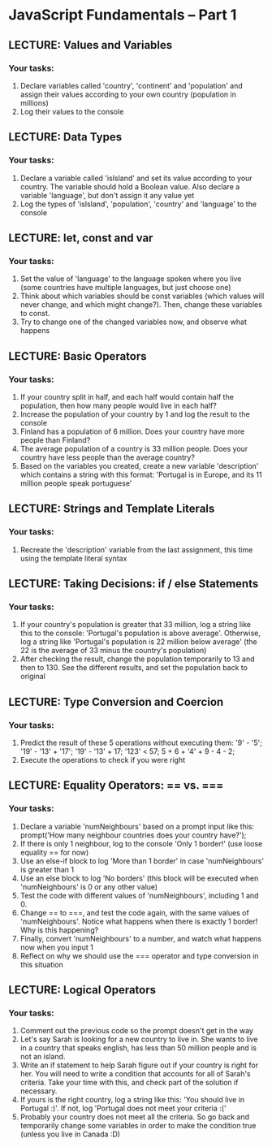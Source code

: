 # JavaScript Fundamentals – Part 1

## LECTURE: Values and Variables

### Your tasks:

1. Declare variables called 'country', 'continent' and 'population' and
   assign their values according to your own country (population in millions)
2. Log their values to the console

## LECTURE: Data Types

### Your tasks:

1. Declare a variable called 'isIsland' and set its value according to your
   country. The variable should hold a Boolean value. Also declare a variable
   'language', but don't assign it any value yet
2. Log the types of 'isIsland', 'population', 'country' and 'language'
   to the console

## LECTURE: let, const and var

### Your tasks:

1. Set the value of 'language' to the language spoken where you live (some
   countries have multiple languages, but just choose one)
2. Think about which variables should be const variables (which values will never
   change, and which might change?). Then, change these variables to const.
3. Try to change one of the changed variables now, and observe what happens

## LECTURE: Basic Operators

### Your tasks:

1. If your country split in half, and each half would contain half the population,
   then how many people would live in each half?
2. Increase the population of your country by 1 and log the result to the console
3. Finland has a population of 6 million. Does your country have more people than
   Finland?
4. The average population of a country is 33 million people. Does your country
   have less people than the average country?
5. Based on the variables you created, create a new variable 'description'
   which contains a string with this format: 'Portugal is in Europe, and its 11 million
   people speak portuguese'

## LECTURE: Strings and Template Literals

### Your tasks:

1. Recreate the 'description' variable from the last assignment, this time
   using the template literal syntax

## LECTURE: Taking Decisions: if / else Statements

### Your tasks:

1. If your country's population is greater that 33 million, log a string like this to the
   console: 'Portugal's population is above average'. Otherwise, log a string like
   'Portugal's population is 22 million below average' (the 22 is the average of 33
   minus the country's population)
2. After checking the result, change the population temporarily to 13 and then to 130.
   See the different results, and set the population back to original

## LECTURE: Type Conversion and Coercion

### Your tasks:

1. Predict the result of these 5 operations without executing them:
   '9' - '5';
   '19' - '13' + '17';
   '19' - '13' + 17;
   '123' < 57;
   5 + 6 + '4' + 9 - 4 - 2;
2. Execute the operations to check if you were right

## LECTURE: Equality Operators: == vs. ===

### Your tasks:

1. Declare a variable 'numNeighbours' based on a prompt input like this:
   prompt('How many neighbour countries does your country
   have?');
2. If there is only 1 neighbour, log to the console 'Only 1 border!' (use loose equality
   == for now)
3. Use an else-if block to log 'More than 1 border' in case 'numNeighbours'
   is greater than 1
4. Use an else block to log 'No borders' (this block will be executed when
   'numNeighbours' is 0 or any other value)
5. Test the code with different values of 'numNeighbours', including 1 and 0.
6. Change == to ===, and test the code again, with the same values of
   'numNeighbours'. Notice what happens when there is exactly 1 border! Why
   is this happening?
7. Finally, convert 'numNeighbours' to a number, and watch what happens now
   when you input 1
8. Reflect on why we should use the === operator and type conversion in this
   situation

## LECTURE: Logical Operators

### Your tasks:

1. Comment out the previous code so the prompt doesn't get in the way
2. Let's say Sarah is looking for a new country to live in. She wants to live in a
   country that speaks english, has less than 50 million people and is not an
   island.
3. Write an if statement to help Sarah figure out if your country is right for her.
   You will need to write a condition that accounts for all of Sarah's criteria. Take
   your time with this, and check part of the solution if necessary.
4. If yours is the right country, log a string like this: 'You should live in Portugal :)'. If
   not, log 'Portugal does not meet your criteria :('
5. Probably your country does not meet all the criteria. So go back and temporarily
   change some variables in order to make the condition true (unless you live in
   Canada :D)
